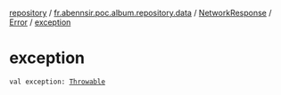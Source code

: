 [repository](../../../index.md) / [fr.abennsir.poc.album.repository.data](../../index.md) / [NetworkResponse](../index.md) / [Error](index.md) / [exception](./exception.md)

# exception

`val exception: `[`Throwable`](https://kotlinlang.org/api/latest/jvm/stdlib/kotlin/-throwable/index.html)